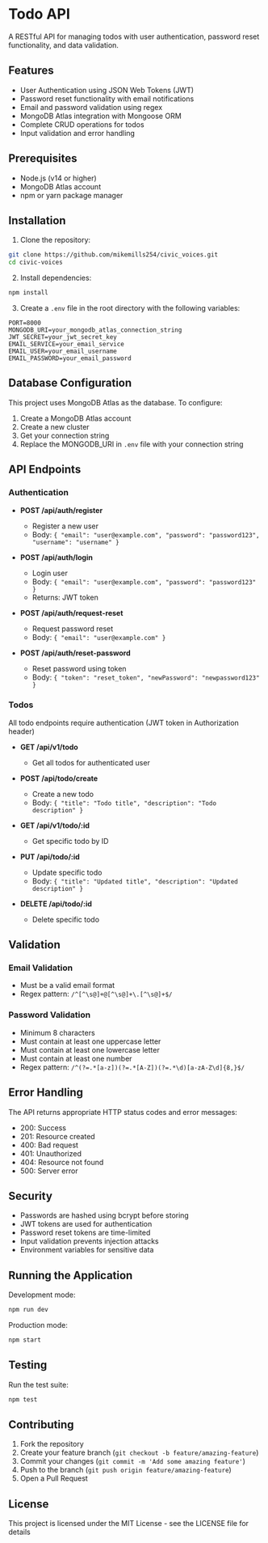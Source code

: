 # Todo API

A RESTful API for managing todos with user authentication, password reset functionality, and data validation.

## Features

- User Authentication using JSON Web Tokens (JWT)
- Password reset functionality with email notifications
- Email and password validation using regex
- MongoDB Atlas integration with Mongoose ORM
- Complete CRUD operations for todos
- Input validation and error handling

## Prerequisites

- Node.js (v14 or higher)
- MongoDB Atlas account
- npm or yarn package manager

## Installation

1. Clone the repository:
```bash
git clone https://github.com/mikemills254/civic_voices.git
cd civic-voices
```

2. Install dependencies:
```bash
npm install
```

3. Create a `.env` file in the root directory with the following variables:
```env
PORT=8000
MONGODB_URI=your_mongodb_atlas_connection_string
JWT_SECRET=your_jwt_secret_key
EMAIL_SERVICE=your_email_service
EMAIL_USER=your_email_username
EMAIL_PASSWORD=your_email_password
```

## Database Configuration

This project uses MongoDB Atlas as the database. To configure:

1. Create a MongoDB Atlas account
2. Create a new cluster
3. Get your connection string
4. Replace the MONGODB_URI in `.env` file with your connection string

## API Endpoints

### Authentication

- **POST /api/auth/register**
  - Register a new user
  - Body: `{ "email": "user@example.com", "password": "password123", "username": "username" }`

- **POST /api/auth/login**
  - Login user
  - Body: `{ "email": "user@example.com", "password": "password123" }`
  - Returns: JWT token

- **POST /api/auth/request-reset**
  - Request password reset
  - Body: `{ "email": "user@example.com" }`

- **POST /api/auth/reset-password**
  - Reset password using token
  - Body: `{ "token": "reset_token", "newPassword": "newpassword123" }`

### Todos

All todo endpoints require authentication (JWT token in Authorization header)

- **GET /api/v1/todo**
  - Get all todos for authenticated user

- **POST /api/todo/create**
  - Create a new todo
  - Body: `{ "title": "Todo title", "description": "Todo description" }`

- **GET /api/v1/todo/:id**
  - Get specific todo by ID

- **PUT /api/todo/:id**
  - Update specific todo
  - Body: `{ "title": "Updated title", "description": "Updated description" }`

- **DELETE /api/todo/:id**
  - Delete specific todo

## Validation

### Email Validation
- Must be a valid email format
- Regex pattern: `/^[^\s@]+@[^\s@]+\.[^\s@]+$/`

### Password Validation
- Minimum 8 characters
- Must contain at least one uppercase letter
- Must contain at least one lowercase letter
- Must contain at least one number
- Regex pattern: `/^(?=.*[a-z])(?=.*[A-Z])(?=.*\d)[a-zA-Z\d]{8,}$/`

## Error Handling

The API returns appropriate HTTP status codes and error messages:

- 200: Success
- 201: Resource created
- 400: Bad request
- 401: Unauthorized
- 404: Resource not found
- 500: Server error

## Security

- Passwords are hashed using bcrypt before storing
- JWT tokens are used for authentication
- Password reset tokens are time-limited
- Input validation prevents injection attacks
- Environment variables for sensitive data

## Running the Application

Development mode:
```bash
npm run dev
```

Production mode:
```bash
npm start
```

## Testing

Run the test suite:
```bash
npm test
```

## Contributing

1. Fork the repository
2. Create your feature branch (`git checkout -b feature/amazing-feature`)
3. Commit your changes (`git commit -m 'Add some amazing feature'`)
4. Push to the branch (`git push origin feature/amazing-feature`)
5. Open a Pull Request

## License

This project is licensed under the MIT License - see the LICENSE file for details